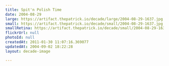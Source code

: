 ```yaml
---
title: Spit'n Polish Time
date: 2004-08-29
large: https://artifact.thepatrick.io/decade/large/2004-08-29-1637.jpg
small: https://artifact.thepatrick.io/decade/small/2004-08-29-1637.jpg
smallRetina: https://artifact.thepatrick.io/decade/small/2004-08-29-1637@2x.jpg
flickrUrl: null
photoId: null
createdAt: 2011-01-30 11:07:16.369077
updatedAt: 2004-09-02 18:22:28
layout: decade-image

---
```


